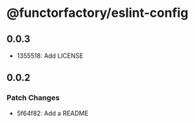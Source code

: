 # @functorfactory/eslint-config

## 0.0.3

- 1355518: Add LICENSE

## 0.0.2

### Patch Changes

- 5f64f82: Add a README
